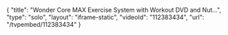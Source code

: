 {
    "title": "Wonder Core MAX Exercise System with Workout DVD and Nut...",
    "type": "solo",
    "layout": "iframe-static",
    "videoId": "112383434",
    "url": "\/tvpembed\/112383434"
}